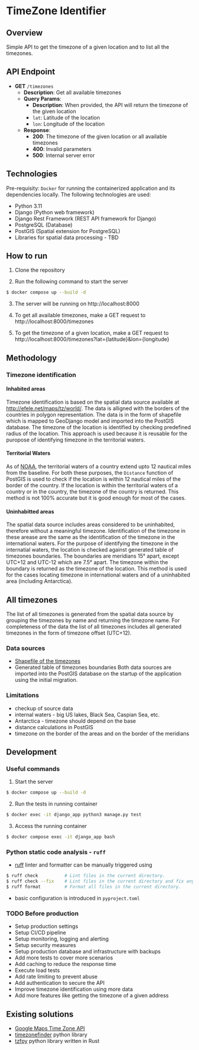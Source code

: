 # TimeZone Identifier

## Overview
Simple API to get the timezone of a given location and to list all the timezones.

## API Endpoint
- **GET** `/timezones`
  - **Description**: Get all available timezones
  - **Query Params**:
    - **Description**: When provided, the API will return the timezone of the given location
    - `lat`: Latitude of the location
    - `lon`: Longitude of the location
  - **Response**:
    - **200**: The timezone of the given location or all available timezones
    - **400**: Invalid parameters
    - **500**: Internal server error

## Technologies
Pre-requisity: `Docker` for running the containerized application and its dependencies locally.
The following technologies are used:
- Python 3.11
- Django (Python web framework)
- Django Rest Framework (REST API framework for Django)
- PostgreSQL (Database)
- PostGIS (Spatial extension for PostgreSQL)
- Libraries for spatial data processing - TBD

## How to run
1. Clone the repository

2. Run the following command to start the server
```bash
$ docker compose up --build -d
```
3. The server will be running on http://localhost:8000

4. To get all available timezones, make a GET request to http://localhost:8000/timezones

5. To get the timezone of a given location, make a GET request to http://localhost:8000/timezones?lat={latitude}&lon={longitude}

## Methodology
### Timezone identification

#### Inhabited areas
Timezone identification is based on the spatial data source available at http://efele.net/maps/tz/world/. The data is alligned with the borders of the countries in polygon representation. The data is in the form of shapefile which is mapped to GeoDjango model and imported into the PostGIS database. The timezone of the location is identified by checking predefined radius of the location. This approach is used because it is reusable for the puropose of identifying timezone in the territorial waters.

#### Territorial Waters
As of [NOAA](https://www.noaa.gov/maritime-zones-and-boundaries#territorial), the territorial waters of a country extend upto 12 nautical miles from the baseline. For both these purposes, the `Distance` function of PostGIS is used to check if the location is within 12 nautical miles of the border of the country. If the location is within the territorial waters of a country or in the country, the timezone of the country is returned. This method is not 100% accurate but it is good enough for most of the cases. 

#### Uninhabitted areas
The spatial data source includes areas considered to be uninhabited, therefore without a meaningful timezone. Identification of the timezone in these arease are the same as the identification of the timezone in the international waters. For the purpose of identifying the timezone in the internatial waters, the location is checked against generated table of timezones boundaries. The boundaries are meridians 15° apart, except UTC+12 and UTC-12 which are 7.5° apart. The timezone within the boundary is returned as the timezone of the location. This method is used for the cases locating timezone in international waters and of a uninhabited area (including Antarctica).

## All timezones
The list of all timezones is generated from the spatial data source by grouping the timezones by name and returning the timezone name. For completeness of the data the list of all timezones includes all generated timezones in the form of timezone offset (UTC+12).

### Data sources
- [Shapefile of the timezones](http://efele.net/maps/tz/world/tz_world.zip)
- Generated table of timezones boundaries
Both data sources are imported into the PostGIS database on the startup of the application using the initial migration.

### Limitations
- checkup of source data
- internal waters - big US lakes, Black Sea, Caspian Sea, etc.
- Antarctica - timezone should depend on the base
- distance calculations in PostGIS
- timezone on the border of the areas and on the border of the meridians


## Development
### Useful commands
<!-- TODO: Add tests for the API and edit this-->
1. Start the server
```bash
$ docker compose up --build -d
```
2. Run the tests in running container
```bash
$ docker exec -it django_app python3 manage.py test
```
3. Access the running container
```bash
$ docker compose exec -it django_app bash
```


### Python static code analysis - `ruff`
- [ruff](https://docs.astral.sh/ruff/) linter and formatter can be manually triggered using
```bash
$ ruff check          # Lint files in the current directory.
$ ruff check --fix    # Lint files in the current directory and fix any fixable errors.
$ ruff format         # Format all files in the current directory.
```
- basic configuration is introduced in `pyproject.toml`

### TODO Before production
- Setup production settings
- Setup CI/CD pipeline
- Setup monitoring, logging and alerting
- Setup security measures
- Setup production database and infrastructure with backups
- Add more tests to cover more scenarios
- Add caching to reduce the response time
- Execute load tests
- Add rate limiting to prevent abuse
- Add authentication to secure the API
- Improve timezone identification using more data
- Add more features like getting the timezone of a given address

## Existing solutions
- [Google Maps Time Zone API](https://developers.google.com/maps/documentation/timezone/overview)
- [timezonefinder](https://github.com/jannikmi/timezonefinder) python library
- [tzfpy](https://github.com/ringsaturn/tzfpy) python library written in Rust
